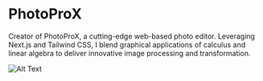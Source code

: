 # PhotoProX
Creator of PhotoProX, a cutting-edge web-based photo editor. Leveraging Next.js and Tailwind CSS, I blend graphical applications of calculus and linear algebra to deliver innovative image processing and transformation.

![Alt Text](https://upload.wikimedia.org/wikipedia/commons/thumb/a/af/Adobe_Photoshop_CC_icon.svg/1200px-Adobe_Photoshop_CC_icon.svg.png)
